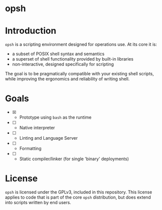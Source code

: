 opsh
====

# Introduction

`opsh` is a scripting environment designed for operations use.  At its core it is:

- a subset of POSIX shell syntax and semantics
- a superset of shell functionality provided by built-in libraries
- non-interactive, designed specifically for scripting

The goal is to be pragmatically compatible with your existing shell scripts, while improving the ergonomics and reliability of writing shell.

# Goals

- [X] - Prototype using `bash` as the runtime
- [ ] - Native interpreter
- [ ] - Linting and Language Server
- [ ] - Formatting
- [ ] - Static compiler/linker (for single 'binary' deployments)

# License

`opsh` is licensed under the GPLv3, included in this repository.  This license applies to code that is part of the core `opsh` distribution, but does extend into scripts written by end users.
